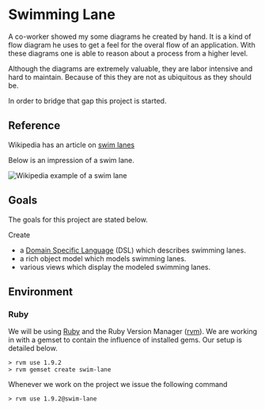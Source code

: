 Swimming Lane
=============

A co-worker showed my some diagrams he created by hand. It is a kind
of flow diagram he uses to get a feel for the overal flow of an
application. With these diagrams one is able to reason about a process
from a higher level.

Although the diagrams are extremely valuable, they are labor
intensive and hard to maintain. Because of this they are not as
ubiquitous as they should be.

In order to bridge that gap this project is started.

Reference
---------

Wikipedia has an article on 
[swim lanes](http://en.wikipedia.org/wiki/Swim_lane "Wikipedia on swim lanes")

Below is an impression of a swim lane.

![Wikipedia example of a swim lane](http://upload.wikimedia.org/wikipedia/commons/a/a5/Approvals.jpg)

Goals
-----

The goals for this project are stated below.

Create

* a [Domain Specific
  Language](http://en.wikipedia.org/wiki/Domain-specific_language
  "Wikipedia on DSL's") (DSL) which describes swimming lanes.
* a rich object model which models swimming lanes.
* various views which display the modeled swimming lanes.

Environment
-----------

### Ruby

We will be using 
[Ruby](http://www.ruby-lang.org/en/ "Homepage of Ruby Programming Language")
and the Ruby Version Manager 
([rvm](http://beginrescueend.com/ "Homepage of rvm")). We are working
in with a gemset to contain the influence of installed gems. Our setup
is detailed below.

    > rvm use 1.9.2
    > rvm gemset create swim-lane

Whenever we work on the project we issue the following command

    > rvm use 1.9.2@swim-lane

